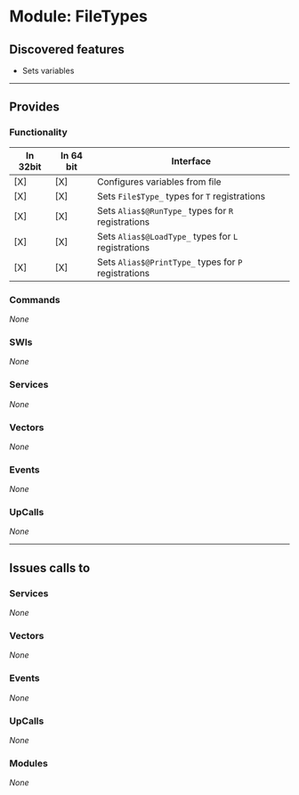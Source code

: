 # Module: FileTypes

## Discovered features


* Sets variables

---

## Provides

### Functionality

| In 32bit | In 64 bit | Interface |
|----------|-----------|-----------|
| [X]      | [X]       | Configures variables from file |
| [X]      | [X]       | Sets `File$Type_` types for `T` registrations |
| [X]      | [X]       | Sets `Alias$@RunType_` types for `R` registrations |
| [X]      | [X]       | Sets `Alias$@LoadType_` types for `L` registrations |
| [X]      | [X]       | Sets `Alias$@PrintType_` types for `P` registrations |

### Commands


*None*


### SWIs


*None*


### Services


*None*


### Vectors


*None*


### Events


*None*


### UpCalls


*None*


---

## Issues calls to

### Services


*None*


### Vectors


*None*


### Events


*None*


### UpCalls


*None*


### Modules


*None*


